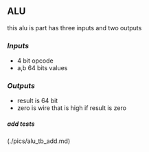 ## ALU

this alu is part has three inputs and two outputs
### *Inputs*
- 4 bit opcode
- a,b 64 bits values

### *Outputs*
- result is 64 bit
- zero is wire that is high if result is zero

##### add tests
(./pics/alu_tb_add.md)
